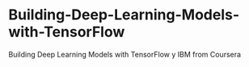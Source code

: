 # Building-Deep-Learning-Models-with-TensorFlow
Building Deep Learning Models with TensorFlow y IBM from Coursera
